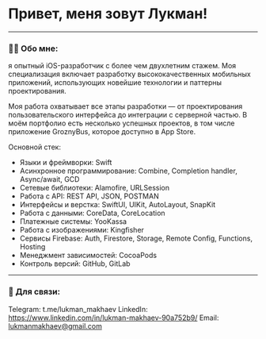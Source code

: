# Привет, меня зовут Лукман!

---

### :man_technologist: Обо мне:

я опытный iOS-разработчик с более чем двухлетним стажем. Моя специализация включает разработку высококачественных мобильных приложений, использующих новейшие технологии и паттерны проектирования.

Моя работа охватывает все этапы разработки — от проектирования пользовательского интерфейса до интеграции с серверной частью. В моём портфолио есть несколько успешных проектов, в том числе приложение GroznyBus, которое доступно в App Store.

Основной стек:
* Языки и фреймворки: Swift
* Асинхронное программирование: Combine, Completion handler, Async/await, GCD
* Сетевые библиотеки: Alamofire, URLSession
* Работа с API: REST API, JSON, POSTMAN
* Интерфейсы и верстка: SwiftUI, UIKit, AutoLayout, SnapKit
* Работа с данными: CoreData, CoreLocation
* Платежные системы: YooKassa
* Работа с изображениями: Kingfisher
* Сервисы Firebase: Auth, Firestore, Storage, Remote Config, Functions, Hosting
* Менеджмент зависимостей: CocoaPods
* Контроль версий: GitHub, GitLab

---

### 🤝 Для связи:

Telegram: t.me/lukman_makhaev
LinkedIn: https://www.linkedin.com/in/lukman-makhaev-90a752b9/
Email: lukmanmakhaev@gmail.com
